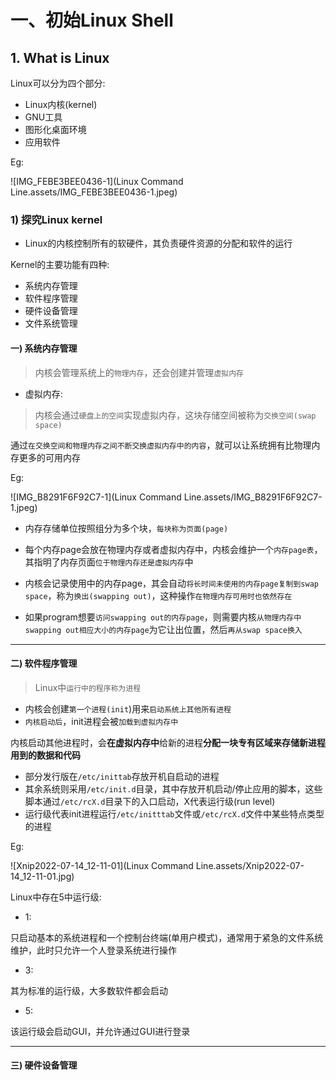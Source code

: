 # 一、初始Linux Shell



## 1. What is Linux

Linux可以分为四个部分:

- Linux内核(kernel)
- GNU工具
- 图形化桌面环境
- 应用软件



Eg:

![IMG_FEBE3BEE0436-1](Linux Command Line.assets/IMG_FEBE3BEE0436-1.jpeg)



### 1) 探究Linux kernel

- Linux的内核控制所有的软硬件，其负责硬件资源的分配和软件的运行



Kernel的主要功能有四种:

- 系统内存管理
- 软件程序管理
- 硬件设备管理
- 文件系统管理





#### 一) 系统内存管理

> 内核会管理系统上的`物理内存`，还会创建并管理`虚拟内存`



- 虚拟内存:

> 内核会通过`硬盘上的空间`实现虚拟内存，这块存储空间被称为`交换空间(swap space)`

通过`在交换空间和物理内存之间不断交换虚拟内存中的内容`，就可以让系统拥有比物理内存更多的可用内存



Eg:

![IMG_B8291F6F92C7-1](Linux Command Line.assets/IMG_B8291F6F92C7-1.jpeg)



- 内存存储单位按照组分为多个块，`每块称为页面(page)`
- 每个内存page会放在物理内存或者虚拟内存中，内核会维护一个`内存page表`，其指明了内存页面`位于物理内存还是虚拟内存`中



- 内核会记录使用中的内存page，其会自动`将长时间未使用的内存page复制到swap space`，称为`换出(swapping out)`，这种操作`在物理内存可用时也依然存在`
- 如果program想要`访问swapping out的内存page`，则需要内核`从物理内存中swapping out相应大小的内存page`为它让出位置，然后`再从swap space换入`

---











#### 二) 软件程序管理

> Linux中`运行中的程序称为进程`

- 内核会创建`第一个进程(init`)用来`启动系统上其他所有进程`
- `内核启动后`，init进程会被`加载到虚拟内存中`



内核启动其他进程时，会**在虚拟内存中**给新的进程**分配一块专有区域来存储新进程用到的数据和代码**

- 部分发行版在`/etc/inittab`存放开机自启动的进程
- 其余系统则采用`/etc/init.d`目录，其中存放开机启动/停止应用的脚本，这些脚本通过`/etc/rcX.d`目录下的入口启动，X代表运行级(run level)
- 运行级代表init进程运行`/etc/initttab`文件或`/etc/rcX.d`文件中某些特点类型的进程

Eg:

![Xnip2022-07-14_12-11-01](Linux Command Line.assets/Xnip2022-07-14_12-11-01.jpg)





Linux中存在5中运行级:

- 1:

只启动基本的系统进程和一个控制台终端(单用户模式)，通常用于紧急的文件系统维护，此时只允许一个人登录系统进行操作



- 3:

其为标准的运行级，大多数软件都会启动



- 5:

该运行级会启动GUI，并允许通过GUI进行登录

---











#### 三) 硬件设备管理









